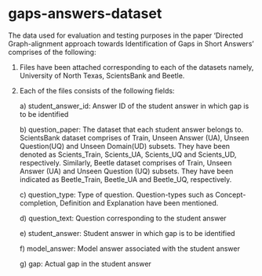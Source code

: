 # gaps-answers-dataset

The data used for evaluation and testing purposes in the paper ‘Directed Graph-alignment approach towards Identification of Gaps in Short Answers’ comprises of the following:

1.	Files have been attached corresponding to each of the datasets namely, University of North Texas, ScientsBank and Beetle.
2.	Each of the files consists of the following fields:

    a)	student_answer_id: Answer ID of the student answer in which gap is to be identified
    
    b)	question_paper: The dataset that each student answer belongs to. ScientsBank dataset comprises of Train, Unseen Answer (UA), Unseen Question(UQ) and Unseen Domain(UD) subsets. They have been denoted as Scients_Train, Scients_UA, Scients_UQ and Scients_UD, respectively. Similarly, Beetle dataset comprises of Train, Unseen Answer (UA) and Unseen Question (UQ) subsets. They have been indicated as Beetle_Train, Beetle_UA and Beetle_UQ, respectively.
    
    c)  question_type: Type of question. Question-types such as Concept-completion, Definition and Explanation have been mentioned. 
    
    d)	question_text: Question corresponding to the student answer
    
    e)	student_answer: Student answer in which gap is to be identified
    
    f)	model_answer: Model answer associated with the student answer
    
    g)	gap: Actual gap in the student answer    
    

